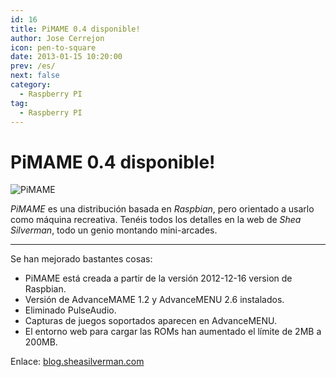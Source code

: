 ```yaml
---
id: 16
title: PiMAME 0.4 disponible!
author: Jose Cerrejon
icon: pen-to-square
date: 2013-01-15 10:20:00
prev: /es/
next: false
category:
  - Raspberry PI
tag:
  - Raspberry PI
---
```


# PiMAME 0.4 disponible!

![PiMAME](/images/mame.jpg)

*PiMAME* es una distribución basada en *Raspbian*, pero orientado a usarlo como máquina recreativa. Tenéis todos los detalles en la web de *Shea Silverman*, todo un genio montando mini-arcades.
- - -
Se han mejorado bastantes cosas:

* PiMAME está creada a partir de la versión 2012-12-16 version de Raspbian.
* Versión de AdvanceMAME 1.2 y AdvanceMENU 2.6 instalados.
* Eliminado PulseAudio.
* Capturas de juegos soportados aparecen en AdvanceMENU.
* El entorno web para cargar las ROMs han aumentado el límite de 2MB a 200MB.

Enlace: [blog.sheasilverman.com](http://blog.sheasilverman.com/pimame-raspberry-pi-os-download/)